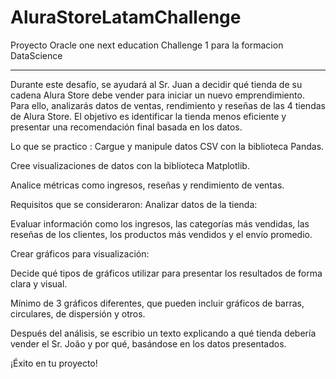 # AluraStoreLatamChallenge
Proyecto Oracle one next education Challenge 1 para la formacion DataScience

---
Durante este desafío, se ayudará al Sr. Juan a decidir qué tienda de su cadena Alura Store debe vender para iniciar un nuevo emprendimiento. Para ello, analizarás datos de ventas, rendimiento y reseñas de las 4 tiendas de Alura Store. El objetivo es identificar la tienda menos eficiente y presentar una recomendación final basada en los datos.

Lo que se practico :
Cargue y manipule datos CSV con la biblioteca Pandas.

Cree visualizaciones de datos con la biblioteca Matplotlib.

Analice métricas como ingresos, reseñas y rendimiento de ventas.

Requisitos que se consideraron:
Analizar datos de la tienda:

Evaluar información como los ingresos, las categorías más vendidas, las reseñas de los clientes, los productos más vendidos y el envío promedio.

 

Crear gráficos para visualización:

Decide qué tipos de gráficos utilizar para presentar los resultados de forma clara y visual.

Mínimo de 3 gráficos diferentes, que pueden incluir gráficos de barras, circulares, de dispersión y otros.

 


Después del análisis, se escribio un texto explicando a qué tienda debería vender el Sr. João y por qué, basándose en los datos presentados.

¡Éxito en tu proyecto!



